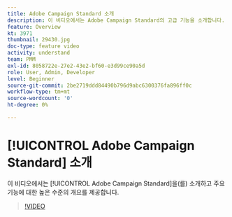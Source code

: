 ```yaml
---
title: Adobe Campaign Standard 소개
description: 이 비디오에서는 Adobe Campaign Standard의 고급 기능을 소개합니다.
feature: Overview
kt: 3971
thumbnail: 29430.jpg
doc-type: feature video
activity: understand
team: PMM
exl-id: 8058722e-27e2-43e2-bf60-e3d99ce90a5d
role: User, Admin, Developer
level: Beginner
source-git-commit: 2be2719ddd84490b796d9abc6300376fa896ff0c
workflow-type: tm+mt
source-wordcount: '0'
ht-degree: 0%

---
```


# [!UICONTROL Adobe Campaign Standard] 소개

이 비디오에서는 [!UICONTROL Adobe Campaign Standard]을(를) 소개하고 주요 기능에 대한 높은 수준의 개요를 제공합니다.

>[!VIDEO](https://video.tv.adobe.com/v/29430?quality=12)
